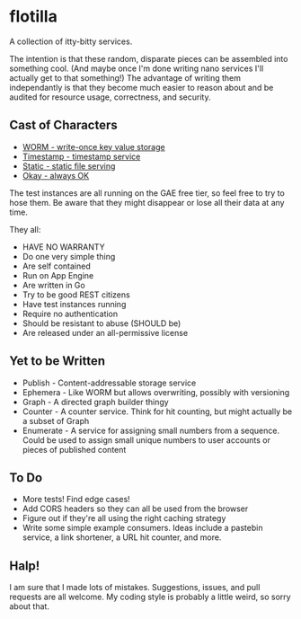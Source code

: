 flotilla
========

A collection of itty-bitty services.

The intention is that these random, disparate pieces can be assembled into something cool. (And maybe once I'm done writing nano services I'll actually get to that something!) The advantage of writing them independantly is that they become much easier to reason about and be audited for resource usage, correctness, and security.


Cast of Characters
------------------

* [WORM - write-once key value storage](http://github.com/casey/worm)
* [Timestamp - timestamp service](http://github.com/casey/timestamp)
* [Static - static file serving](http://github.com/casey/static)
* [Okay - always OK](http://github.com/casey/ok)

The test instances are all running on the GAE free tier, so feel free to try to hose them. Be aware that they might disappear or lose all their data at any time.

They all:

* HAVE NO WARRANTY
* Do one very simple thing
* Are self contained
* Run on App Engine
* Are written in Go
* Try to be good REST citizens
* Have test instances running
* Require no authentication
* Should be resistant to abuse (SHOULD be)
* Are released under an all-permissive license


Yet to be Written
-----------------

* Publish - Content-addressable storage service
* Ephemera - Like WORM but allows overwriting, possibly with versioning
* Graph - A directed graph builder thingy
* Counter - A counter service. Think for hit counting, but might actually be a subset of Graph
* Enumerate - A service for assigning small numbers from a sequence. Could be used to assign small unique numbers to user accounts or pieces of published content


To Do
----

* More tests! Find edge cases!
* Add CORS headers so they can all be used from the browser
* Figure out if they're all using the right caching strategy
* Write some simple example consumers. Ideas include a pastebin service, a link shortener, a URL hit counter, and more.


Halp!
-----

I am sure that I made lots of mistakes. Suggestions, issues, and pull requests are all welcome. My coding style is probably a little weird, so sorry about that.
